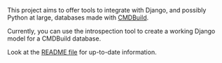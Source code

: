 This project aims to offer tools to integrate with Django, and possibly
Python at large, databases made with [CMDBuild](http://www.cmdbuild.org).

Currently, you can use the introspection tool to create a working Django model for
a CMDBuild database.

Look at the [README file](http://dj-cmdbuild.googlecode.com/svn/trunk/README.txt) for up-to-date information.